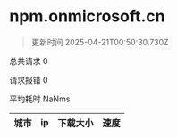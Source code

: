 
  # npm.onmicrosoft.cn

  > 更新时间 2025-04-21T00:50:30.730Z
  
  总共请求 0

  请求报错 0

  平均耗时 NaNms

|城市|ip|下载大小|速度|
|-----|----------|---|---|

  